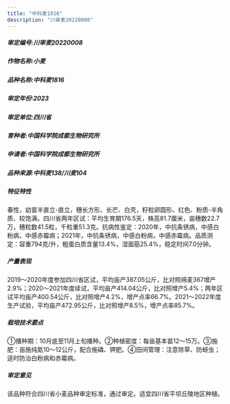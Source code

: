 ```yaml
---
title: "中科麦1816"
description: "川审麦20220008"
---
```

##### 审定编号:川审麦20220008

##### 作物名称:小麦

##### 品种名称:中科麦1816

##### 审定年份:2023

##### 审定单位:四川省

##### 育种者:中国科学院成都生物研究所

##### 申请者:中国科学院成都生物研究所

##### 品种来源:中科麦138/川麦104

##### 特征特性
春性，幼苗半直立-直立，穗长方形、长芒、白壳，籽粒卵圆形、红色、粉质-半角质、较饱满。四川省两年区试：平均生育期176.5天，株高81.7厘米，亩穗数22.7万，穗粒数41.5粒，千粒重51.3克。抗病性鉴定：2020年，中抗条锈病，中感白粉病，中感赤霉病；2021年，中抗条锈病，中感白粉病，中感赤霉病。品质测定：容重794克/升，粗蛋白质含量13.4%，湿面筋25.4%，稳定时间7.0分钟。

##### 产量表现
2019～2020年度参加四川省区试，平均亩产387.05公斤，比对照绵麦367增产2.9%；2020～2021年度续试，平均亩产414.04公斤，比对照增产5.4%；两年区试平均亩产400.54公斤，比对照增产4.2%，增产点率66.7%。2021～2022年度生产试验，平均亩产472.95公斤，比对照增产8.5%，增产点率85.7%。

##### 栽培技术要点
①播种期：10月底至11月上旬播种。②种植密度：每亩基本苗12～15万。③施肥：亩施纯氮10～12公斤，配合施磷、钾肥。④田间管理：注意除草、防蚜虫；适时防治白粉病和赤霉病。

##### 审定意见
该品种符合四川省小麦品种审定标准，通过审定。适宜四川省平坝丘陵地区种植。
